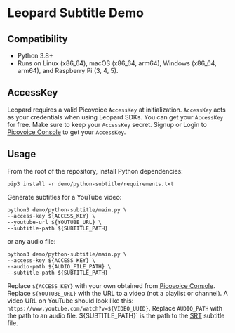# Leopard Subtitle Demo

## Compatibility
- Python 3.8+
- Runs on Linux (x86_64), macOS (x86_64, arm64), Windows (x86_64, arm64), and Raspberry Pi (3, 4, 5).

## AccessKey

Leopard requires a valid Picovoice `AccessKey` at initialization. `AccessKey` acts as your credentials when using
Leopard SDKs. You can get your `AccessKey` for free. Make sure to keep your `AccessKey` secret.  Signup or Login to
[Picovoice Console](https://console.picovoice.ai/) to get your `AccessKey`.

## Usage

From the root of the repository, install Python dependencies:

```console
pip3 install -r demo/python-subtitle/requirements.txt
```

Generate subtitles for a YouTube video:

```console
python3 demo/python-subtitle/main.py \
--access-key ${ACCESS_KEY} \
--youtube-url ${YOUTUBE_URL} \
--subtitle-path ${SUBTITLE_PATH}
```

or any audio file:

```console
python3 demo/python-subtitle/main.py \
--access-key ${ACCESS_KEY} \
--audio-path ${AUDIO_FILE_PATH} \
--subtitle-path ${SUBTITLE_PATH}
```

Replace `${ACCESS_KEY}` with your own obtained from [Picovoice Console](https://console.picovoice.ai/). Replace
`${YOUTUBE_URL}` with the URL to a video (not a playlist or channel). A video URL on YouTube should look like this:
`https://www.youtube.com/watch?v=${VIDEO_UUID}`. Replace `AUDIO_PATH` with the path to an audio file. ${SUBTITLE_PATH}`
is the path to the [SRT](https://en.wikipedia.org/wiki/SubRip) subtitle file.
